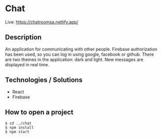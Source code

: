 # Chat

Live: https://chatroomsa.netlify.app/

## Description
An application for communicating with other people. Firebase authorization has been used, so you can log in using google, facebook or github.
There are two themes in the application: dark and light. New messages are displayed in real time.
## Technologies / Solutions
- React
- Firebase

## How to open a project
```
$ cd ../chat
$ npm install
$ npm start
```


